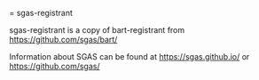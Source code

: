 
= sgas-registrant

sgas-registrant is a copy of bart-registrant from https://github.com/sgas/bart/

Information about SGAS can be found at https://sgas.github.io/ or https://github.com/sgas/

